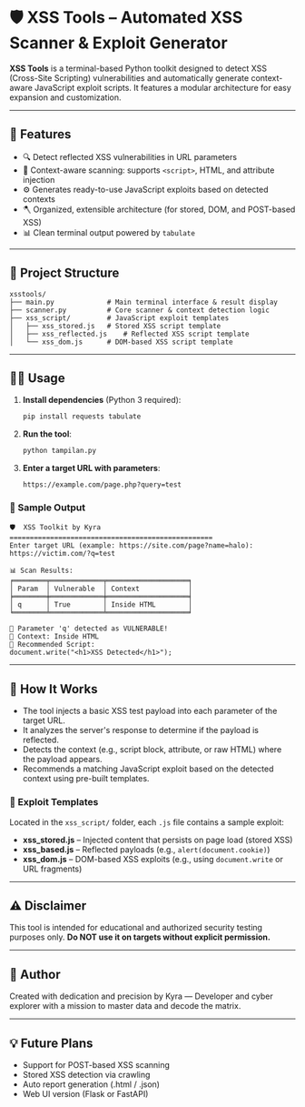 # 🛡️ XSS Tools – Automated XSS Scanner & Exploit Generator

**XSS Tools** is a terminal-based Python toolkit designed to detect XSS (Cross-Site Scripting) vulnerabilities and automatically generate context-aware JavaScript exploit scripts. It features a modular architecture for easy expansion and customization.

---

## 🚀 Features

- 🔍 Detect reflected XSS vulnerabilities in URL parameters
- 🧠 Context-aware scanning: supports `<script>`, HTML, and attribute injection
- ⚙️ Generates ready-to-use JavaScript exploits based on detected contexts
- 🪓 Organized, extensible architecture (for stored, DOM, and POST-based XSS)
- 📊 Clean terminal output powered by `tabulate`

---

## 📁 Project Structure

```
xsstools/
├── main.py             # Main terminal interface & result display
├── scanner.py          # Core scanner & context detection logic
├── xss_script/         # JavaScript exploit templates
│   ├── xss_stored.js   # Stored XSS script template
│   ├── xss_reflected.js    # Reflected XSS script template
│   └── xss_dom.js      # DOM-based XSS script template
```

---

## 🧑‍💻 Usage

1. **Install dependencies** (Python 3 required):
    ```bash
    pip install requests tabulate
    ```

2. **Run the tool**:
    ```bash
    python tampilan.py
    ```

3. **Enter a target URL with parameters**:
    ```
    https://example.com/page.php?query=test
    ```

### 📜 Sample Output

```
🛡️  XSS Toolkit by Kyra
==================================================
Enter target URL (example: https://site.com/page?name=halo): https://victim.com/?q=test

📊 Scan Results:
╒════════╤═════════════╤════════════════════╕
│ Param  │ Vulnerable  │ Context            │
╞════════╪═════════════╪════════════════════╡
│ q      │ True        │ Inside HTML        │
╘════════╧═════════════╧════════════════════╛

🚨 Parameter 'q' detected as VULNERABLE!
🧠 Context: Inside HTML
📜 Recommended Script:
document.write("<h1>XSS Detected</h1>");
```

---

## 🧠 How It Works

- The tool injects a basic XSS test payload into each parameter of the target URL.
- It analyzes the server's response to determine if the payload is reflected.
- Detects the context (e.g., script block, attribute, or raw HTML) where the payload appears.
- Recommends a matching JavaScript exploit based on the detected context using pre-built templates.

### 📂 Exploit Templates

Located in the `xss_script/` folder, each `.js` file contains a sample exploit:
- **xss_stored.js** – Injected content that persists on page load (stored XSS)
- **xss_based.js** – Reflected payloads (e.g., `alert(document.cookie)`)
- **xss_dom.js** – DOM-based XSS exploits (e.g., using `document.write` or URL fragments)

---

## ⚠️ Disclaimer

This tool is intended for educational and authorized security testing purposes only.
**Do NOT use it on targets without explicit permission.**

---

## 📌 Author

Created with dedication and precision by Kyra —
Developer and cyber explorer with a mission to master data and decode the matrix.

---

## 💡 Future Plans

- Support for POST-based XSS scanning
- Stored XSS detection via crawling
- Auto report generation (.html / .json)
- Web UI version (Flask or FastAPI)
